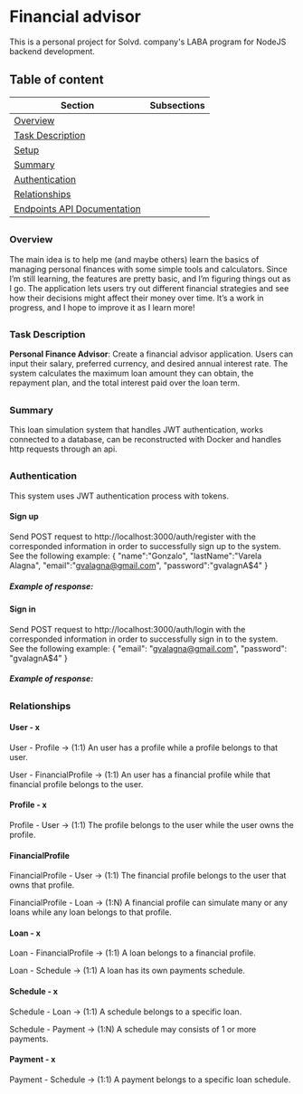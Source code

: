 # Financial advisor
This is a personal project for Solvd. company's LABA program for NodeJS backend development.
##
## Table of content

| Section                | Subsections                                                                                                                                           |
|------------------------|-------------------------------------------------------------------------------------------------------------------------------------------------------|
| [Overview](#overview)  |                                                                                                                                                             |
| [Task Description](#Description)  |                                                                                                                                                             |
| [Setup](#setup)        |                                                                                                                                                       |
| [Summary](#summary) |                                                                                                                     |
| [Authentication](#authentication) | 
| [Relationships](#relationships) | 
| [Endpoints API Documentation](./documentation/ENDPOINTS-README.md#endpoints-api-documentation) | 
## 
### Overview
The main idea is to help me (and maybe others) learn the basics of managing personal finances with some simple tools and calculators. Since I’m still learning, the features are pretty basic, and I’m figuring things out as I go. The application lets users try out different financial strategies and see how their decisions might affect their money over time. It’s a work in progress, and I hope to improve it as I learn more!
## 
### Task Description
**Personal Finance Advisor**: Create a financial advisor application. Users can input their salary, preferred currency, and desired annual interest rate. The system calculates the maximum loan amount they can obtain, the repayment plan, and the total interest paid over the loan term.
##
### Summary
This loan simulation system that handles JWT authentication, works connected to a database, can be reconstructed with Docker and handles http requests through an api.
##
### Authentication
This system uses JWT authentication process with tokens.
#### Sign up
Send POST request to http://localhost:3000/auth/register  with the corresponded information in order to successfully sign up to the system. See the following example:
{
    "name":"Gonzalo",
    "lastName":"Varela Alagna",
    "email":"gvalagna@gmail.com",
    "password":"gvalagnA$4"
}
##### Example of response: 
#### Sign in
Send POST request to http://localhost:3000/auth/login  with the corresponded information in order to successfully sign in to the system. See the following example:
{
  "email": "gvalagna@gmail.com",
  "password": "gvalagnA$4"
}
##### Example of response:
##
### Relationships
#### User - x
User - Profile -> (1:1) An user has a profile while a profile belongs to that user.

User - FinancialProfile -> (1:1) An user has a financial profile while that financial profile belongs to the user.
#### Profile - x 
Profile - User -> (1:1) The profile belongs to the user while the user owns the profile.
#### FinancialProfile
FinancialProfile - User -> (1:1) The financial profile belongs to the user that owns that profile.

FinancialProfile - Loan -> (1:N) A financial profile can simulate many or any loans while any loan belongs to that profile.
#### Loan - x
Loan - FinancialProfile -> (1:1) A loan belongs to a financial profile.

Loan - Schedule -> (1:1) A loan has its own payments schedule.
#### Schedule - x
Schedule - Loan -> (1:1) A schedule belongs to a specific loan.

Schedule - Payment -> (1:N) A schedule may consists of 1 or more payments.
#### Payment - x
Payment - Schedule -> (1:1) A payment belongs to a specific loan schedule.
##  
